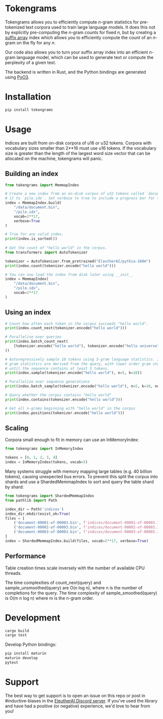 # Tokengrams
Tokengrams allows you to efficiently compute $n$-gram statistics for pre-tokenized text corpora used to train large language models. It does this not by explicitly pre-computing the $n$-gram counts for fixed $n$, but by creating a [suffix array](https://en.wikipedia.org/wiki/Suffix_array) index which allows you to efficiently compute the count of an $n$-gram on the fly for any $n$.

Our code also allows you to turn your suffix array index into an efficient $n$-gram language model, which can be used to generate text or compute the perplexity of a given text.

The backend is written in Rust, and the Python bindings are generated using [PyO3](https://github.com/PyO3/pyo3).

# Installation

```bash
pip install tokengrams
```

# Usage

Indices are built from on-disk corpora of u16 or u32 tokens. Corpora with vocabulary sizes smaller than 2**16 must use u16 tokens. If the vocabulary size is greater than the length of the largest word size vector that can be allocated on the machine, tokengrams will panic.

## Building an index
```python
from tokengrams import MemmapIndex

# Create a new index from an on-disk corpus of u32 tokens called `document.bin` and save 
# it to `pile.idx`. Set verbose to true to include a progress bar for the index sort.
index = MemmapIndex.build(
    "/data/document.bin",
    "/pile.idx",
    vocab=2**17,
    verbose=True
)

# True for any valid index.
print(index.is_sorted())
  
# Get the count of "hello world" in the corpus.
from transformers import AutoTokenizer

tokenizer = AutoTokenizer.from_pretrained("EleutherAI/pythia-160m")
print(index.count(tokenizer.encode("hello world")))

# You can now load the index from disk later using __init__
index = MemmapIndex(
    "/data/document.bin",
    "/pile.idx",
    vocab=2**17
)
```

## Using an index

```python
# Count how often each token in the corpus succeeds "hello world".
print(index.count_next(tokenizer.encode("hello world")))

# Parallelise over queries
print(index.batch_count_next(
    [tokenizer.encode("hello world"), tokenizer.encode("hello universe")]
))

# Autoregressively sample 10 tokens using 5-gram language statistics. Initial
# gram statistics are derived from the query, with lower order gram statistics used 
# until the sequence contains at least 5 tokens.
print(index.sample(tokenizer.encode("hello world"), n=5, k=10))

# Parallelize over sequence generations
print(index.batch_sample(tokenizer.encode("hello world"), n=5, k=10, num_samples=20))

# Query whether the corpus contains "hello world"
print(index.contains(tokenizer.encode("hello world")))

# Get all n-grams beginning with "hello world" in the corpus
print(index.positions(tokenizer.encode("hello world")))
```

## Scaling

Corpora small enough to fit in memory can use an InMemoryIndex:

```python
from tokengrams import InMemoryIndex

tokens = [0, 1, 2, 3, 4]
index = InMemoryIndex(tokens, vocab=5)
```

Many systems struggle with memory mapping large tables (e.g. 40 billion tokens), causing unexpected bus errors. To prevent this split the corpus into shards and use a ShardedMemmapIndex to sort and query the table shard by shard:

```python
from tokengrams import ShardedMemmapIndex
from pathlib import Path

index_dir = Path('indices')
index_dir.mkdir(exist_ok=True)
files = [
    ('document-00001-of-00003.bin', f'indices/document-00001-of-00003.idx'),
    ('document-00002-of-00003.bin', f'indices/document-00002-of-00003.idx'),
    ('document-00003-of-00003.bin', f'indices/document-00003-of-00003.idx'),
]
index = ShardedMemmapIndex.build(files, vocab=2**17, verbose=True)
```

## Performance

Table creation times scale inversely with the number of available CPU threads. 

The time complexities of count_next(query) and sample_unsmoothed(query) are O(n log n), where n is the number of completions for the query.
The time complexity of sample_smoothed(query) is O(m n log n) where m is the n-gram order.

# Development

```bash
cargo build
cargo test
```

Develop Python bindings:

```bash
pip install maturin
maturin develop
pytest
```

# Support

The best way to get support is to open an issue on this repo or post in #inductive-biases in the [EleutherAI Discord server](https://discord.gg/eleutherai). If you've used the library and have had a positive (or negative) experience, we'd love to hear from you!